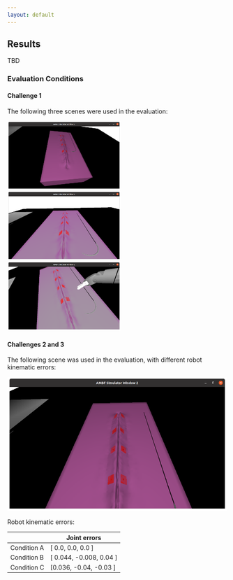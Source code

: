 ```yaml
---
layout: default
---
```


## Results

TBD


### Evaluation Conditions

#### Challenge 1

The following three scenes were used in the evaluation:

<p>
<img src="/surgical-robotics-challenge/challenge-1-scene-a.png" alt="Scene A" style="width:260px">
<img src="/surgical-robotics-challenge/challenge-1-scene-b.png" alt="Scene B" style="width:260px">
<img src="/surgical-robotics-challenge/challenge-1-scene-c.png" alt="Scene C" style="width:260px">
</p>

#### Challenges 2 and 3

The following scene was used in the evaluation, with different robot kinematic errors:

![Challenge 2 Scene](./challenge-2-scene.png)

Robot kinematic errors:

|             | Joint errors |
|-------------|--------------|
| Condition A | [ 0.0, 0.0, 0.0 ] |
| Condition B | [ 0.044, -0.008, 0.04 ] |
| Condition C | [0.036, -0.04, -0.03 ] |
